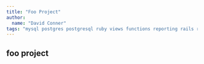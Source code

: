 ```yaml
---
title: "Foo Project"
author:
  name: "David Conner"
tags: "mysql postgres postgresql ruby views functions reporting rails reports pdf csv xls"
---
```


## foo project